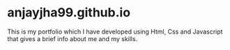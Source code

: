 # anjayjha99.github.io
This is my portfolio which I have developed using Html, Css and Javascript that gives a brief info about me and my skills.
